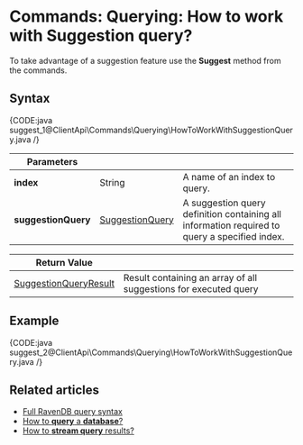 # Commands: Querying: How to work with Suggestion query?

To take advantage of a suggestion feature use the **Suggest** method from the commands.

## Syntax

{CODE:java suggest_1@ClientApi\Commands\Querying\HowToWorkWithSuggestionQuery.java /}

| Parameters | | |
| ------------- | ------------- | ----- |
| **index** | String | A name of an index to query. |
| **suggestionQuery** | [SuggestionQuery](../../../glossary/suggestion-query) | A suggestion query definition containing all information required to query a specified index. |

| Return Value | |
| ------------- | ----- |
| [SuggestionQueryResult](../../../glossary/suggestion-query-result) | Result containing an array of all suggestions for executed query |

## Example

{CODE:java suggest_2@ClientApi\Commands\Querying\HowToWorkWithSuggestionQuery.java /}

## Related articles

- [Full RavenDB query syntax](../../../indexes/querying/full-query-syntax)   
- [How to **query** a **database**?](../../../client-api/commands/querying/how-to-query-a-database)   
- [How to **stream query** results?](../../../client-api/commands/querying/how-to-stream-query-results)   
